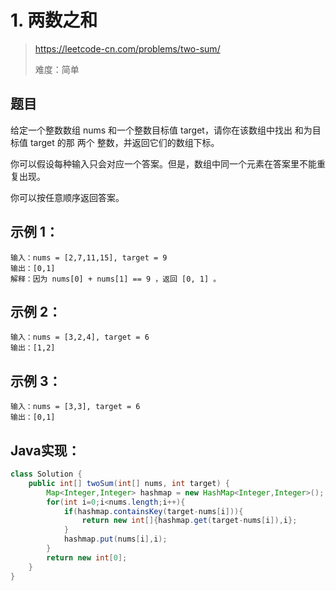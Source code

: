# 1. 两数之和

> https://leetcode-cn.com/problems/two-sum/
>
> 难度：简单

## 题目

给定一个整数数组 nums 和一个整数目标值 target，请你在该数组中找出 和为目标值 target  的那 两个 整数，并返回它们的数组下标。

你可以假设每种输入只会对应一个答案。但是，数组中同一个元素在答案里不能重复出现。

你可以按任意顺序返回答案。

## 示例 1：

```
输入：nums = [2,7,11,15], target = 9
输出：[0,1]
解释：因为 nums[0] + nums[1] == 9 ，返回 [0, 1] 。
```

## 示例 2：

```
输入：nums = [3,2,4], target = 6
输出：[1,2]
```

## 示例 3：

```
输入：nums = [3,3], target = 6
输出：[0,1]
```

## Java实现：

```java
class Solution {
    public int[] twoSum(int[] nums, int target) {
        Map<Integer,Integer> hashmap = new HashMap<Integer,Integer>();
        for(int i=0;i<nums.length;i++){
            if(hashmap.containsKey(target-nums[i])){
                return new int[]{hashmap.get(target-nums[i]),i};
            }
            hashmap.put(nums[i],i);
        }
        return new int[0];
    }
}
```

